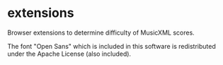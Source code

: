 extensions
==========

Browser extensions to determine difficulty of MusicXML scores.

The font "Open Sans" which is included in this software is redistributed under the Apache License (also included).
